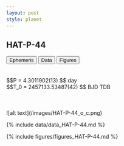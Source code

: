 ```yaml
---
layout: post
style: planet
---
```

<script src="../js/planets.js"></script>

## HAT-P-44

<!-- Tab links -->
<div class="tab">
<button class="tablinks" onclick="openCity(event, 'Ephemeris')">Ephemeris</button>
<button class="tablinks" onclick="openCity(event, 'Data')">Data</button>
<button class="tablinks" onclick="openCity(event, 'Figures')">Figures</button>
</div>

<!-- Tab content -->
<div id="Ephemeris" class="tabcontent" markdown="1">
<br/><br/>
$$P = 4.3011902(13) $$ day <br/>
$$T_0 = 2457133.53487(42) $$ BJD TDB
<br/><br/>
<br/><br/>
![alt text](/images/HAT-P-44_o_c.png)
</div>


<div id="Data" class="tabcontent" markdown="1">

{% include data/data_HAT-P-44.md %}

</div>

<div id="Figures" class="tabcontent" markdown="1">
{% include figures/figures_HAT-P-44.md %}
</div>


<script src="../js/tabs.js"></script>


